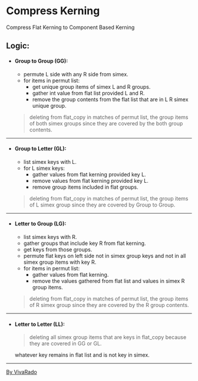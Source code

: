 Compress Kerning
===================

Compress Flat Kerning to Component Based Kerning

Logic:
------
 - #### Group to Group (GG): 
	 - permute L side with any R side from simex.
	 - for items in permut list:
		 - get unique group items of simex L and R groups.
		 - gather int value from flat list provided L and R.
		 - remove the group contents from the flat list that are in L R simex unique group.
	> deleting from flat_copy in matches of permut list, the group items of both simex groups since they are covered by the both group contents.
------
 - #### Group to Letter (GL):
	 - list simex keys with L.
	 - for L simex keys:
		 - gather values from flat kerning provided key L.
		 - remove values from flat kerning provided key L.
		 - remove group items included in flat groups.
	> deleting from flat_copy in matches of permut list, the group items of L simex group since they are covered by Group to Group.
------
 - #### Letter to Group (LG):
	 - list simex keys with R.
	 - gather groups that include key R from flat kerning.
	 - get keys from those groups.
	 - permute flat keys on left side not in simex group keys and not in all simex group items with key R.
	 - for items in permut list:
		 - gather values from flat kerning.
		 - remove the values gathered from flat list and values in simex R group items.
	> deleting from flat_copy in matches of permut list, the group items of R simex group since they are covered by the R group contents.
------
 - #### Letter to Letter (LL):
    > deleting all simex group items that are keys in flat_copy because they are covered in GG or GL.

    whatever key remains in flat list and is not key in simex.

------

[By VivaRado](https://www.vivarado.com)